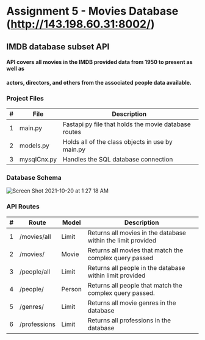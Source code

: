 # Assignment 5 - Movies Database (http://143.198.60.31:8002/)

## IMDB database subset API
#### API covers all movies in the IMDB provided data from 1950 to present as well as
#### actors, directors, and others from the associated people data available.

### Project Files
|   #   | File            | Description                                          |
| :---: | --------------- | --------------------------------------------------   |
|   1   | main.py         | Fastapi py file that holds the movie database routes |
|   2   | models.py       | Holds all of the class objects in use by main.py     |
|   3   | mysqlCnx.py     | Handles the SQL database connection                  |

### Database Schema
![Screen Shot 2021-10-20 at 1 27 18 AM](https://user-images.githubusercontent.com/3328606/138039601-0eb225a9-4cc2-4d16-9142-cc711313c969.png)

### API Routes

|   #   | Route           | Model | Description                                                  |
| :---: | --------------- | ----- | --------------------------------------------------           |
|   1   | /movies/all     | Limit | Returns all movies in the database within the limit provided |
|   2   | /movies/        | Movie | Returns all movies that match the complex query passed       |
|   3   | /people/all     | Limit | Returns all people in the database within limit provided     |
|   4   | /people/        | Person| Returns all people that match the complex query passed.      |
|   5   | /genres/        | Limit | Returns all movie genres in the database                     |
|   6   | /professions    | Limit | Returns all professions in the database                      |


